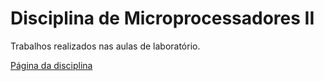 # Disciplina de Microprocessadores II
Trabalhos realizados nas aulas de laboratório.

[Página da disciplina](http://www.rc.unesp.br/igce/demac/alex/disciplinas/microII/microII.html)
